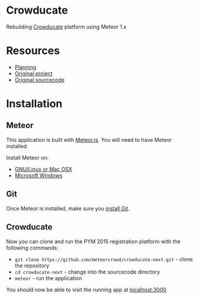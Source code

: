 # Crowducate
Rebuilding [Crowducate](http://crowducate.me) platform using Meteor 1.x

Resources
========
* [Planning](http://crowducate.hackpad.com)
* [Original project](http://crowducate.me)
* [Original sourcecode](https://github.com/Crowducate/crowducate.me)


Installation
============

Meteor
------
This application is built with [Meteor.js](http://meteor.com). You will need to have Meteor installed.

Install Meteor on:
* [GNU/Linux or Mac OSX](http://docs.meteor.com/#/basic/)
* [Microsoft Windows](http://win.meteor.com)

Git
---
Once Meteor is installed, make sure you [install Git](http://git-scm.com/book/en/v2/Getting-Started-Installing-Git).

Crowducate
--------
Now you can clone and run the PYM 2015 registration platform with the following commands:
* `git clone https://github.com/meteorcrowd/crowducate-next.git` - clone the repository
* `cd crowducate-next` - change into the sourcecode directory
* `meteor` - run the application

You should now be able to visit the running app at [localhost:3000](http://localhost:3000)
